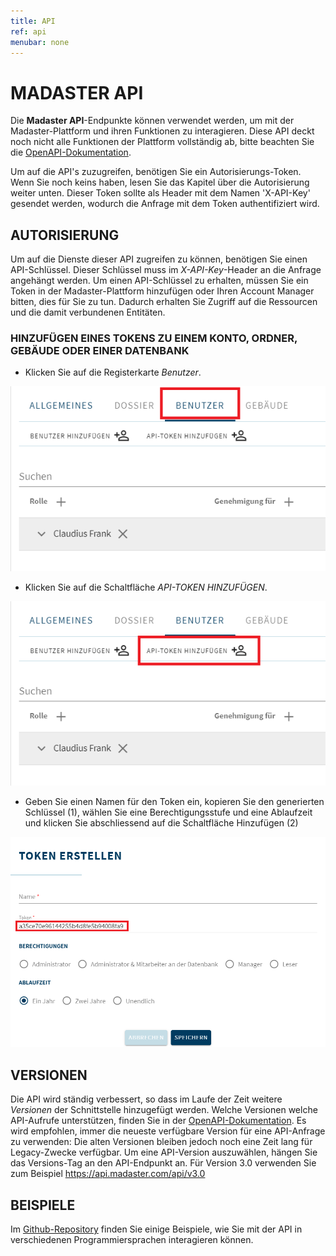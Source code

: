 ```yaml
---
title: API
ref: api
menubar: none
---
```


# MADASTER API
Die **Madaster API**-Endpunkte können verwendet werden, um mit der Madaster-Plattform und ihren Funktionen zu interagieren.
Diese API deckt noch nicht alle Funktionen der Plattform vollständig ab, bitte beachten Sie die [OpenAPI-Dokumentation](https://api.madaster.com/).

Um auf die API's zuzugreifen, benötigen Sie ein Autorisierungs-Token.
Wenn Sie noch keins haben, lesen Sie das Kapitel über die Autorisierung weiter unten.
Dieser Token sollte als Header mit dem Namen 'X-API-Key' gesendet werden, wodurch die Anfrage mit dem Token authentifiziert wird.

## AUTORISIERUNG
Um auf die Dienste dieser API zugreifen zu können, benötigen Sie einen API-Schlüssel. Dieser Schlüssel muss im *X-API-Key*-Header an die Anfrage angehängt werden.
Um einen API-Schlüssel zu erhalten, müssen Sie ein Token in der Madaster-Plattform hinzufügen oder Ihren Account Manager bitten, dies für Sie zu tun.
Dadurch erhalten Sie Zugriff auf die Ressourcen und die damit verbundenen Entitäten.

### HINZUFÜGEN EINES TOKENS ZU EINEM KONTO, ORDNER, GEBÄUDE ODER EINER DATENBANK
- Klicken Sie auf die Registerkarte *Benutzer*.

<img src="/assets/images/api/addtoken1DE.png" class="api-img"/>

- Klicken Sie auf die Schaltfläche *API-TOKEN HINZUFÜGEN*.

<img src="/assets/images/api/addtoken2DE.png" class="api-img"/>

- Geben Sie einen Namen für den Token ein, kopieren Sie den generierten Schlüssel (1), wählen Sie eine Berechtigungsstufe und eine Ablaufzeit und klicken Sie abschliessend auf die Schaltfläche Hinzufügen (2)

<img src="/assets/images/api/addtoken3DE.png" class="api-img"/>

## VERSIONEN
Die API wird ständig verbessert, so dass im Laufe der Zeit weitere *Versionen* der Schnittstelle hinzugefügt werden. Welche Versionen welche API-Aufrufe unterstützen, finden Sie in der [OpenAPI-Dokumentation](https://api.madaster.com/). Es wird empfohlen, immer die neueste verfügbare Version für eine API-Anfrage zu verwenden: Die alten Versionen bleiben jedoch noch eine Zeit lang für Legacy-Zwecke verfügbar. Um eine API-Version auszuwählen, hängen Sie das Versions-Tag an den API-Endpunkt an. Für Version 3.0 verwenden Sie zum Beispiel https://api.madaster.com/api/v3.0

## BEISPIELE
Im [Github-Repository](https://github.com/Madaster/examples) finden Sie einige Beispiele, wie Sie mit der API in verschiedenen Programmiersprachen interagieren können.
